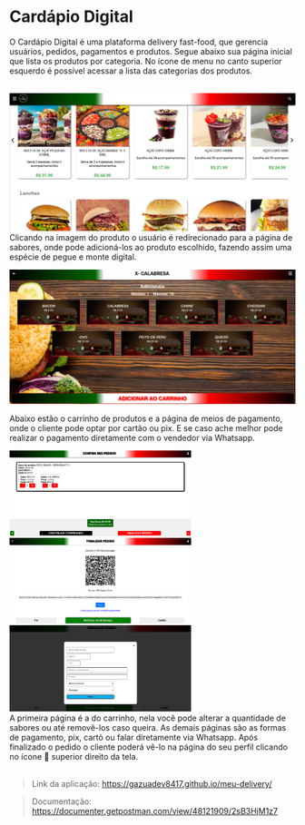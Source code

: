 
# Cardápio Digital

O Cardápio Digital é uma plataforma delivery fast-food, que gerencia usuários, pedidos, pagamentos e produtos.
Segue abaixo sua página inicial que lista os produtos por categoria. No ícone de menu no canto superior esquerdo é possível acessar a lista das categorias dos produtos.

<br><img src='./imgReadme/home.png' >
Clicando na imagem do produto o usuário é redirecionado para a página de sabores, onde pode adicioná-los ao produto escolhido, fazendo assim uma espécie de pegue e monte digital.

<img src='./imgReadme/sabores.png'>

Abaixo estão o carrinho de produtos e a página de meios de pagamento, onde o cliente pode optar por cartão ou pix. E se caso ache melhor pode realizar o pagamento diretamente com o vendedor via Whatsapp.

<img src='./imgReadme/carrinho.png' width='320'>
<img src='./imgReadme/finalizr_pedido.png' width='320'>
<img src='./imgReadme/finalizr_pedido_cartao.png' width='320'><br>
A primeira página é a do carrinho, nela você pode alterar a quantidade de sabores ou até removê-los caso queira. As demais páginas são as formas de pagamento, pix, cartõ ou falar diretamente via Whatsapp. Após finalizado o pedido o cliente poderá vê-lo na página do seu perfil clicando no ícone 👤 superior direito da tela.
<br><br>

>Link da aplicação: https://gazuadev8417.github.io/meu-delivery/

>Documentação: https://documenter.getpostman.com/view/48121909/2sB3HjM1z7  

